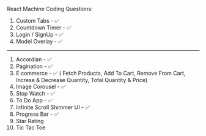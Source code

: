 React Machine Coding Questions:

1. Custom Tabs - ✅
2. Countdown Timer - ✅
3. Login / SignUp - ✅
4. Model Overlay - ✅

---

1. Accordian - ✅
2. Pagination - ✅
3. E commerce - ✅ ( Fetch Products, Add To Cart, Remove From Cart, Increse & Decrease Quantity, Total Quantity & Price)
4. Image Corousel - ✅
5. Stop Watch - ✅
6. To Do App - ✅
7. Infinite Scroll Shimmer UI - ✅
8. Progress Bar  - ✅
9. Star Rating
10. Tic Tac Toe
